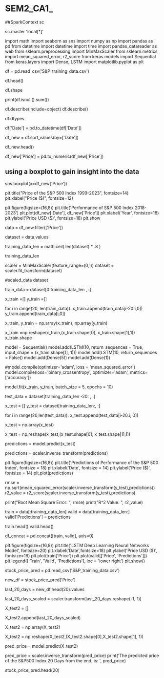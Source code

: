 # SEM2_CA1_
##SparkContext
sc

sc.master
'local[*]'

import math
import seaborn as sns
import numpy as np
import pandas as pd
from datetime import datetime
import time
import pandas_datareader as web
from sklearn.preprocessing import MinMaxScaler
from sklearn.metrics import mean_squared_error, r2_score
from keras.models import Sequential
from keras.layers import Dense, LSTM
import matplotlib.pyplot as plt


df = pd.read_csv('S&P_training_data.csv')

df.head()

df.shape

print(df.isnull().sum())


df.describe(include=object)
df.describe()

df.dtypes


df['Date'] = pd.to_datetime(df['Date'])

df_new = df.sort_values(by=['Date'])

df_new.head()


df_new['Price'] = pd.to_numeric(df_new['Price'])



## using a boxplot to gain insight into the data 

sns.boxplot(x=df_new['Price']) 

plt.title("Price of the S&P 500 Index 1999-2023", fontsize=14)
plt.xlabel("Price ($)", fontsize=12)

plt.figure(figsize=(16,8))
plt.title('Performance of S&P 500 Index 2018-2023')
plt.plot(df_new['Date'], df_new['Price'])
plt.xlabel('Year', fontsize=18)
plt.ylabel('Price USD ($)', fontsize=18)
plt.show

data = df_new.filter(['Price'])

dataset = data.values

training_data_len = math.ceil( len(dataset) * .8 )

training_data_len

scaler = MinMaxScaler(feature_range=(0,1))
dataset = scaler.fit_transform(dataset)

#scaled_data
dataset

train_data = dataset[0:training_data_len , :]

x_train =[]
y_train =[]

for i in range(20, len(train_data)):
    x_train.append(train_data[i-20:i,0])
    y_train.append(train_data[i,0])
    
x_train, y_train = np.array(x_train), np.array(y_train)

x_train =np.reshape(x_train,(x_train.shape[0], x_train.shape[1],1))
x_train.shape

model = Sequential()
model.add(LSTM(10, return_sequences = True, input_shape = (x_train.shape[1], 1)))
model.add(LSTM(10, return_sequences = False))
model.add(Dense(5))
model.add(Dense(1))

#model.compile(optimizer='adam', loss = 'mean_squared_error')
model.compile(loss='binary_crossentropy', optimizer='adam', metrics=['accuracy'])

model.fit(x_train, y_train, batch_size = 5, epochs = 10)

test_data = dataset[training_data_len -20: , :]

x_test = []
y_test = dataset[training_data_len:, :]

for i in range(20,len(test_data)):
    x_test.append(test_data[i-20:i, 0])

x_test = np.array(x_test)

x_test = np.reshape(x_test,(x_test.shape[0], x_test.shape[1],1))

predictions = model.predict(x_test)

predictions = scaler.inverse_transform(predictions)

plt.figure(figsize=(16,8))
plt.title('Predictions of Performance of the S&P 500 Index', fontsize = 18)
plt.xlabel('Date', fontsize = 14)
plt.ylabel('Price ($)', fontsize = 14)
plt.plot(predictions)

rmse = np.sqrt(mean_squared_error(scaler.inverse_transform(y_test),predictions))
r2_value = r2_score(scaler.inverse_transform(y_test),predictions)

print("Root Mean Square Error: ", rmse)
print("R^2 Value: ", r2_value)

train = data[:training_data_len]
valid = data[training_data_len:]
valid['Predictions'] = predictions

train.head()
valid.head()

df_concat = pd.concat([train, valid], axis=0)

plt.figure(figsize=(16,8))
plt.title('LSTM Deep Learning Neural Networks Model', fontsize=20)
plt.xlabel('Date',fontsize=18)
plt.ylabel('Price USD ($)', fontsize=18)
plt.plot(train['Price'])
plt.plot(valid[['Price', 'Predictions']])
plt.legend(['Train', 'Valid', 'Predictions'], loc = 'lower right')
plt.show()

stock_price_pred = pd.read_csv('S&P_training_data.csv')

new_df = stock_price_pred['Price']

last_20_days = new_df.head(20).values

last_20_days_scaled = scaler.transform(last_20_days.reshape(-1, 1))

X_test2 = []

X_test2.append(last_20_days_scaled)

X_test2 = np.array(X_test2)

X_test2 = np.reshape(X_test2,(X_test2.shape[0],X_test2.shape[1], 1))

pred_price = model.predict(X_test2)

pred_price = scaler.inverse_transform(pred_price)
print('The predicted price of the S&P500 Index 20 Days from the end, is: ', pred_price)  

stock_price_pred.head(20)








